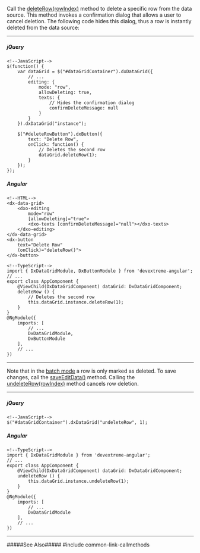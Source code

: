 Call the [deleteRow(rowIndex)](/api-reference/10%20UI%20Widgets/GridBase/3%20Methods/deleteRow(rowIndex).md '/Documentation/ApiReference/UI_Widgets/dxDataGrid/Methods/#deleteRowrowIndex') method to delete a specific row from the data source. This method invokes a confirmation dialog that allows a user to cancel deletion. The following code hides this dialog, thus a row is instantly deleted from the data source:

---
##### jQuery

    <!--JavaScript-->
    $(function() {
        var dataGrid = $("#dataGridContainer").dxDataGrid({
            // ...
            editing: {
                mode: "row", 
                allowDeleting: true,
                texts: {
                    // Hides the confirmation dialog
                    confirmDeleteMessage: null
                }
            }
        }).dxDataGrid("instance");

        $("#deleteRowButton").dxButton({
            text: "Delete Row",
            onClick: function() {
                // Deletes the second row
                dataGrid.deleteRow(1);
            }
        });
    });

##### Angular
    
    <!--HTML-->
    <dx-data-grid>
        <dxo-editing
            mode="row"
            [allowDeleting]="true">
            <dxo-texts [confirmDeleteMessage]="null"></dxo-texts>
        </dxo-editing>
    </dx-data-grid>
    <dx-button
        text="Delete Row"
        (onClick)="deleteRow()">
    </dx-button>

    <!--TypeScript-->
    import { DxDataGridModule, DxButtonModule } from 'devextreme-angular';
    // ...
    export class AppComponent {
        @ViewChild(DxDataGridComponent) dataGrid: DxDataGridComponent;
        deleteRow () {
            // Deletes the second row
            this.dataGrid.instance.deleteRow(1);
        }
    }
    @NgModule({
        imports: [
            // ...
            DxDataGridModule,
            DxButtonModule
        ],
        // ...
    })
    
---

Note that in the [batch mode](/concepts/05%20Widgets/DataGrid/20%20Editing/10%20User%20Interaction/30%20Batch%20Mode.md '/Documentation/Guide/Widgets/DataGrid/Editing/#User_Interaction/Batch_Mode') a row is only marked as deleted. To save changes, call the [saveEditData()](/api-reference/10%20UI%20Widgets/GridBase/3%20Methods/saveEditData().md '/Documentation/ApiReference/UI_Widgets/dxDataGrid/Methods/#saveEditData') method. Calling the [undeleteRow(rowIndex)](/api-reference/10%20UI%20Widgets/GridBase/3%20Methods/undeleteRow(rowIndex).md '/Documentation/ApiReference/UI_Widgets/dxDataGrid/Methods/#undeleteRowrowIndex') method cancels row deletion.

---
##### jQuery

    <!--JavaScript-->
    $("#dataGridContainer").dxDataGrid("undeleteRow", 1);

##### Angular

    <!--TypeScript-->
    import { DxDataGridModule } from 'devextreme-angular';
    // ...
    export class AppComponent {
        @ViewChild(DxDataGridComponent) dataGrid: DxDataGridComponent;
        undeleteRow () {
            this.dataGrid.instance.undeleteRow(1);
        }
    }
    @NgModule({
        imports: [
            // ...
            DxDataGridModule
        ],
        // ...
    })
    
---

#####See Also#####
#include common-link-callmethods
